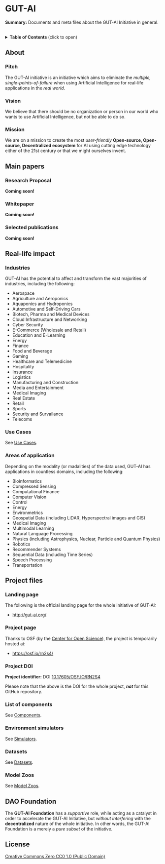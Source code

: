 # GUT-AI


__Summary:__ Documents and meta files about the GUT-AI Initiative in general.
<br><br>

<details>
<summary><b>Table of Contents</b> (click to open)</summary>
<!-- MarkdownTOC -->

* [About](#About)
  * [Pitch](#pitch)
  * [Vision](#vision)
  * [Mission](#mission)
* [Main papers](#main-papers)
  * [Research Proposal](#research-proposal)
  * [Whitepaper](#whitepaper)
  * [Selected publications](#selected-publications)
* [Real-life impact](#real-life-impact)
  * [Industries](#industries)
  * [Use Cases](#use-cases)
  * [Areas of application](#areas-of-application)
* [Project files](#project-files)
  * [Landing page](#landing-page)
  * [Project page](#project-page)
  * [Project DOI](#project-doi)
  * [List of components](#list-of-components)
  * [Environment simulators](#environment-simulators)
  * [Datasets](#datasets)
  * [Model Zoos](#model-zoos)
* [License](#license)

<!-- /MarkdownTOC -->
</details>

## About

### Pitch

The GUT-AI initiative is an initiative which aims to eliminate the *multiple, single-points-of-failure* when using Artificial Intelligence for real-life applications in the *real world*.

### Vision

We believe that there should be no organization or person in our world who wants to use Artificial Intelligence, but not be able to do so.

### Mission

We are on a mission to create the most *user-friendly* __Open-source, Open-source, Decentralized ecosystem__ for AI using cutting edge technology either of the 21st century or that we might ourselves invent.

## Main papers

### Research Proposal

__Coming soon!__

### Whitepaper

__Coming soon!__

### Selected publications

__Coming soon!__

## Real-life impact

### Industries

GUT-AI has the potential to affect and transform the vast majorities of industries, including the following:

- Aerospace
- Agriculture and Aeroponics
- Aquaponics and Hydroponics
- Automotive and Self-Driving Cars
- Biotech, Pharma and Medical Devices
- Cloud Infrastructure and Networking
- Cyber Security
- E-Commerce (Wholesale and Retail)
- Education and E-Learning
- Energy
- Finance
- Food and Beverage
- Gaming
- Healthcare and Telemedicine
- Hospitality
- Insurance
- Logistics
- Manufacturing and Construction  
- Media and Entertainment
- Medical Imaging
- Real Estate
- Retail
- Sports
- Security and Survailance
- Telecoms

### Use Cases

See [Use Cases](use_cases).

### Areas of application

Depending on the modality (or madalities) of the data used, GUT-AI has applications in countless domains, including the following:

- Bioinformatics
- Compressed Sensing
- Computational Finance
- Computer Vision
- Control
- Energy
- Environmetrics
- Geospatial Data (including LiDAR, Hyperspectral images and GIS)
- Medical Imaging
- Multimodal Learning
- Natural Language Processing
- Physics (including Astrophysics, Nuclear, Particle and Quantum Physics)
- Robotics
- Recommender Systems
- Sequential Data (including Time Series)
- Speech Processing
- Transportation

## Project files

### Landing page

The following is the official landing page for the whole initiative of GUT-AI:
- http://gut-ai.org/

### Project page

Thanks to OSF (by the [Center for Open Science](https://www.cos.io/)), the project is temporarily hosted at:
- https://osf.io/rn2s4/

### Project DOI

__Project identifier:__ DOI [10.17605/OSF.IO/RN2S4](https://osf.io/rn2s4/)

Please note that the above is the DOI for the whole project, __*not*__ for this GitHub repository.

### List of components

See [Components](components).

### Environment simulators

See [Simulators](simulators).

### Datasets

See [Datasets](datasets).

### Model Zoos

See [Model Zoos](model_zoos).

## DAO Foundation

The __GUT-AI Foundation__ has a *supportive* role, while acting as a catalyst in order to accelerate the GUT-AI Initiative, but *without interfering* with the __decentralized__ nature of the whole initiative. In other words, the GUT-AI Foundation is a merely a *pure subset* of the initiative.

## License

[Creative Commons Zero CC0 1.0 (Public Domain)](LICENSE)
